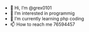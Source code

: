 - 👋 Hi, I’m @grex0101
- 👀 I’m interested in programmig
- 🌱 I’m currently learning php coding
- 📫 How to reach me 76594457

<!---
grex0101/grex0101 is a ✨ special ✨ repository because its `README.md` (this file) appears on your GitHub profile.
You can click the Preview link to take a look at your changes.
--->
